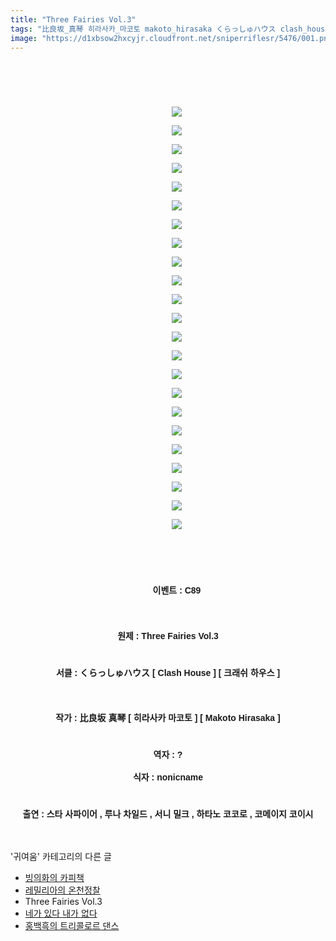 ```yaml
---
title: "Three Fairies Vol.3"
tags: "比良坂_真琴 히라사카_마코토 makoto_hirasaka くらっしゅハウス clash_house 크래쉬_하우스 캐릭터_스타_사파이어 캐릭터_루나_차일드 캐릭터_서니_밀크 캐릭터_하타노_코코로 캐릭터_코메이지_코이시 이벤트_c89 귀여움"
image: "https://d1xbsow2hxcyjr.cloudfront.net/sniperriflesr/5476/001.png"
---
```

<div class="article">
<p style="margin-left: 2em; line-height: 1.6; font-family: 돋움, dotum, verdana, sans-serif; text-align: center;"><strong><br/></strong></p>
<p style="margin-left: 2em; line-height: 1.6; text-align: center;"><strong style=""></strong><br/></p>
<p style="margin-left: 2em; line-height: 1.6; text-align: center;"><img src="{{ site.imgserver10 }}/sniperriflesr/5476/001.png"/></p>
<p style="margin-left: 2em; line-height: 1.6; text-align: center;"><strong style=""></strong></p>
<p style="margin-left: 2em; line-height: 1.6; text-align: center;"><img src="{{ site.imgserver10 }}/sniperriflesr/5476/002.png"/></p>
<p style="margin-left: 2em; line-height: 1.6; text-align: center;"><strong style=""></strong></p>
<p style="margin-left: 2em; line-height: 1.6; text-align: center;"><img src="{{ site.imgserver10 }}/sniperriflesr/5476/003.png"/></p>
<p style="margin-left: 2em; line-height: 1.6; text-align: center;"><strong style=""></strong></p>
<p style="margin-left: 2em; line-height: 1.6; text-align: center;"><img src="{{ site.imgserver10 }}/sniperriflesr/5476/004.png"/></p>
<p style="margin-left: 2em; line-height: 1.6; text-align: center;"><strong style=""></strong></p>
<p style="margin-left: 2em; line-height: 1.6; text-align: center;"><img src="{{ site.imgserver10 }}/sniperriflesr/5476/005.png"/></p>
<p style="margin-left: 2em; line-height: 1.6; text-align: center;"><strong style=""></strong></p>
<p style="margin-left: 2em; line-height: 1.6; text-align: center;"><img src="{{ site.imgserver10 }}/sniperriflesr/5476/006.png"/></p>
<p style="margin-left: 2em; line-height: 1.6; text-align: center;"><strong style=""></strong></p>
<p style="margin-left: 2em; line-height: 1.6; text-align: center;"><img src="{{ site.imgserver10 }}/sniperriflesr/5476/007.png"/></p>
<p style="margin-left: 2em; line-height: 1.6; text-align: center;"><strong style=""></strong></p>
<p style="margin-left: 2em; line-height: 1.6; text-align: center;"><img src="{{ site.imgserver10 }}/sniperriflesr/5476/008.png"/></p>
<p style="margin-left: 2em; line-height: 1.6; text-align: center;"><strong style=""></strong></p>
<p style="margin-left: 2em; line-height: 1.6; text-align: center;"><img src="{{ site.imgserver10 }}/sniperriflesr/5476/009.png"/></p>
<p style="margin-left: 2em; line-height: 1.6; text-align: center;"><strong style=""></strong></p>
<p style="margin-left: 2em; line-height: 1.6; text-align: center;"><img src="{{ site.imgserver10 }}/sniperriflesr/5476/010.png"/></p>
<p style="margin-left: 2em; line-height: 1.6; text-align: center;"><strong style=""></strong></p>
<p style="margin-left: 2em; line-height: 1.6; text-align: center;"><img src="{{ site.imgserver10 }}/sniperriflesr/5476/011.png"/></p>
<p style="margin-left: 2em; line-height: 1.6; text-align: center;"><strong style=""></strong></p>
<p style="margin-left: 2em; line-height: 1.6; text-align: center;"><img src="{{ site.imgserver10 }}/sniperriflesr/5476/012.png"/></p>
<p style="margin-left: 2em; line-height: 1.6; text-align: center;"><strong style=""></strong></p>
<p style="margin-left: 2em; line-height: 1.6; text-align: center;"><img src="{{ site.imgserver10 }}/sniperriflesr/5476/013.png"/></p>
<p style="margin-left: 2em; line-height: 1.6; text-align: center;"><strong style=""></strong></p>
<p style="margin-left: 2em; line-height: 1.6; text-align: center;"><img src="{{ site.imgserver10 }}/sniperriflesr/5476/014.png"/></p>
<p style="margin-left: 2em; line-height: 1.6; text-align: center;"><strong style=""></strong></p>
<p style="margin-left: 2em; line-height: 1.6; text-align: center;"><img src="{{ site.imgserver10 }}/sniperriflesr/5476/015.png"/></p>
<p style="margin-left: 2em; line-height: 1.6; text-align: center;"><strong style=""></strong></p>
<p style="margin-left: 2em; line-height: 1.6; text-align: center;"><img src="{{ site.imgserver10 }}/sniperriflesr/5476/016.png"/></p>
<p style="margin-left: 2em; line-height: 1.6; text-align: center;"><strong style=""></strong></p>
<p style="margin-left: 2em; line-height: 1.6; text-align: center;"><img src="{{ site.imgserver10 }}/sniperriflesr/5476/017.png"/></p>
<p style="margin-left: 2em; line-height: 1.6; text-align: center;"><strong style=""></strong></p>
<p style="margin-left: 2em; line-height: 1.6; text-align: center;"><img src="{{ site.imgserver10 }}/sniperriflesr/5476/018.png"/></p>
<p style="margin-left: 2em; line-height: 1.6; text-align: center;"><strong style=""></strong></p>
<p style="margin-left: 2em; line-height: 1.6; text-align: center;"><img src="{{ site.imgserver10 }}/sniperriflesr/5476/019.png"/></p>
<p style="margin-left: 2em; line-height: 1.6; text-align: center;"><strong style=""></strong></p>
<p style="margin-left: 2em; line-height: 1.6; text-align: center;"><img src="{{ site.imgserver10 }}/sniperriflesr/5476/020.png"/></p>
<p style="margin-left: 2em; line-height: 1.6; text-align: center;"><strong style=""></strong></p>
<p style="margin-left: 2em; line-height: 1.6; text-align: center;"><img src="{{ site.imgserver10 }}/sniperriflesr/5476/021.png"/></p>
<p style="margin-left: 2em; line-height: 1.6; text-align: center;"><strong style=""></strong></p>
<p style="margin-left: 2em; line-height: 1.6; text-align: center;"><img src="{{ site.imgserver10 }}/sniperriflesr/5476/022.png"/></p>
<p style="margin-left: 2em; line-height: 1.6; text-align: center;"><strong style=""></strong></p>
<p style="margin-left: 2em; line-height: 1.6; text-align: center;"><img src="{{ site.imgserver10 }}/sniperriflesr/5476/023.png"/></p>
<p style="margin-left: 2em; line-height: 1.6; text-align: center;"><strong style=""><br/></strong></p>
<p style="margin-left: 2em; line-height: 1.6; font-family: 돋움, dotum, verdana, sans-serif; text-align: center;"><strong><br/></strong></p>
<p style="margin-left: 2em; line-height: 1.6; font-family: 돋움, dotum, verdana, sans-serif; text-align: center;"><strong>이벤트 : C89</strong></p>
<p style="margin-left: 2em; line-height: 1.6; font-family: 돋움, dotum, verdana, sans-serif; text-align: center;"> </p>
<p style="line-height: 1.6; font-family: 돋움, dotum, verdana, sans-serif; text-align: center;"><strong>원제 : Three Fairies Vol.3</strong></p>
<p style="line-height: 1.6; font-family: 돋움, dotum, verdana, sans-serif; text-align: center;"><strong></strong><br/><strong>서클 : くらっしゅハウス [ Clash House ] [ 크래쉬 하우스 ]</strong></p>
<p style="line-height: 1.6; font-family: 돋움, dotum, verdana, sans-serif; text-align: center;"><strong> </strong></p>
<p style="line-height: 1.6; font-family: 돋움, dotum, verdana, sans-serif; text-align: center;"><strong>작가 : 比良坂 真琴 [ 히라사카 마코토 ] [ Makoto Hirasaka ]</strong></p>
<p style="line-height: 1.6; font-family: 돋움, dotum, verdana, sans-serif; text-align: center;"><br/><strong>역자 : ?</strong></p>
<p style="line-height: 1.6; font-family: 돋움, dotum, verdana, sans-serif; text-align: center;"><strong>식자 : nonicname</strong></p>
<p style="line-height: 1.6; font-family: 돋움, dotum, verdana, sans-serif; text-align: center;"><br/><strong>출연 : 스타 사파이어 , 루나 차일드 , 서니 밀크 , 하타노 코코로 , 코메이지 코이시</strong></p>
</div><br/>
<div class="another">
<p>'귀여움' 카테고리의 다른 글</p>
<ul>
<li><a href="/sniperriflesr_5577">빙의화의 카피책</a></li>
<li><a href="/sniperriflesr_5552">레밀리아의 온천정찰</a></li>
<li>Three Fairies Vol.3</li>
<li><a href="/sniperriflesr_5391">네가 있다 내가 없다</a></li>
<li><a href="/sniperriflesr_5387">홍백흑의 트리콜로르 댄스</a></li>
</ul>
</div><br/>
<div class="comment" id="commentListBlock_5476" style="display: none ">
</div><br/>
<br/>
<p id="refer"></p>
<br/>
